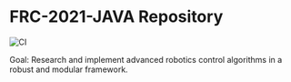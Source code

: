 ﻿# FRC-2021-JAVA Repository
![CI](https://github.com/titan2022/FRC-2021-JAVA/workflows/CI/badge.svg)

Goal:
Research and implement advanced robotics control algorithms in a robust and modular framework.

